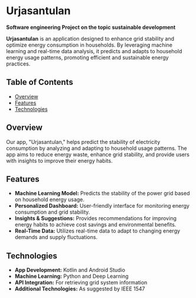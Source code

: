 # Urjasantulan
**Software engineering Project on the topic sustainable development**

**Urjasantulan** is an application designed to enhance grid stability and optimize energy consumption in households. By leveraging machine learning and real-time data analysis, it predicts and adapts to household energy usage patterns, promoting efficient and sustainable energy practices.

## Table of Contents

- [Overview](#overview)
- [Features](#features)
- [Technologies](#technologies)
## Overview

Our app, "Urjasantulan," helps predict the stability of electricity consumption by analyzing and adapting to household usage patterns. The app aims to reduce energy waste, enhance grid stability, and provide users with insights to improve their energy habits.

## Features

- **Machine Learning Model:** Predicts the stability of the power grid based on household energy usage.
- **Personalized Dashboard:** User-friendly interface for monitoring energy consumption and grid stability.
- **Insights & Suggestions:** Provides recommendations for improving energy habits to achieve cost savings and environmental benefits.
- **Real-Time Data:** Utilizes real-time data to adapt to changing energy demands and supply fluctuations.

## Technologies

- **App Development:** Kotlin and Android Studio
- **Machine Learning:** Python and Deep Learning
- **API Integration:** For retrieving grid system information
- **Additional Technologies:** As suggested by IEEE 1547

